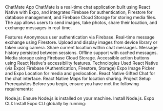 ChatMate App
ChatMate is a real-time chat application built using React Native with Expo, and integrates Firebase for authentication, Firestore for database management, and Firebase Cloud Storage for storing media files. The app allows users to send images, take photos, share their location, and exchange messages in real-time.

Features
Anonymous user authentication via Firebase.
Real-time message exchange using Firestore.
Upload and display images from device library or taken using camera.
Share current location within chat messages.
Message history persisted between sessions.
Offline support with cached messages.
Media storage using Firebase Cloud Storage.
Accessible action buttons using React Native's accessibility features.
Technologies Used
React Native (via Expo)
Firebase (Authentication, Firestore, Storage)
Expo Image Picker and Expo Location for media and geolocation.
React Native Gifted Chat for the chat interface.
React Native Maps for location sharing.
Project Setup
Prerequisites
Before you begin, ensure you have met the following requirements:

Node.js: Ensure Node.js is installed on your machine. Install Node.js.
Expo CLI: Install Expo CLI globally by running:


